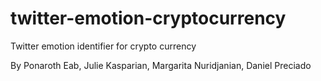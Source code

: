 # twitter-emotion-cryptocurrency
Twitter emotion identifier for crypto currency

By Ponaroth Eab, Julie Kasparian, Margarita Nuridjanian, Daniel Preciado
